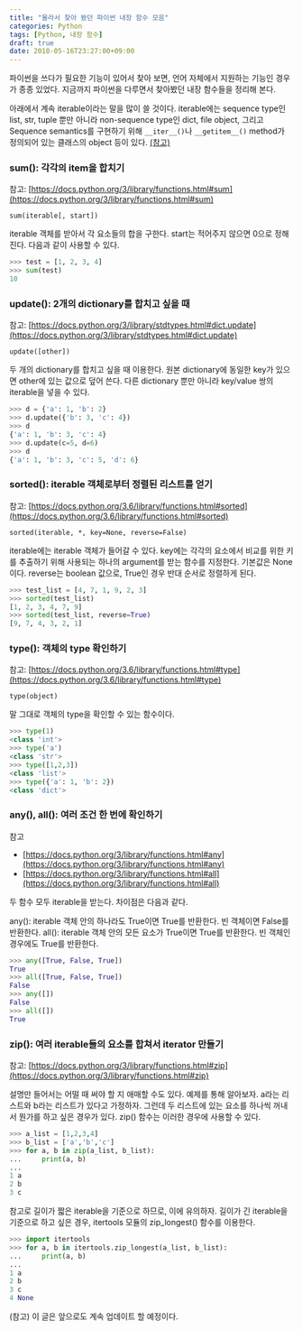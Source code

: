 ```yaml
---
title: "몰라서 찾아 봤던 파이썬 내장 함수 모음"
categories: Python
tags: [Python, 내장 함수]
draft: true
date: 2018-05-16T23:27:00+09:00
---
```


파이썬을 쓰다가 필요한 기능이 있어서 찾아 보면, 언어 자체에서 지원하는 기능인 경우가 종종 있었다. 지금까지 파이썬을 다루면서 찾아봤던 내장 함수들을 정리해 본다.

아래에서 계속 iterable이라는 말을 많이 쓸 것이다. iterable에는 sequence type인 list, str, tuple 뿐만 아니라 non-sequence type인 dict, file object, 그리고 Sequence semantics를 구현하기 위해 `__iter__()`나 `__getitem__()` method가 정의되어 있는 클래스의 object 등이 있다. [(참고)](https://docs.python.org/3/glossary.html)

### sum(): 각각의 item을 합치기

참고: [https://docs.python.org/3/library/functions.html#sum](https://docs.python.org/3/library/functions.html#sum)

```
sum(iterable[, start])
```

iterable 객체를 받아서 각 요소들의 합을 구한다. start는 적어주지 않으면 0으로 정해진다. 다음과 같이 사용할 수 있다.

```python
>>> test = [1, 2, 3, 4]
>>> sum(test)
10
```

### update(): 2개의 dictionary를 합치고 싶을 때

참고: [https://docs.python.org/3/library/stdtypes.html#dict.update](https://docs.python.org/3/library/stdtypes.html#dict.update)

```
update([other])
```

두 개의 dictionary를 합치고 싶을 때 이용한다. 원본 dictionary에 동일한 key가 있으면 other에 있는 값으로 덮어 쓴다. 다른 dictionary 뿐만 아니라 key/value 쌍의 iterable을 넣을 수 있다. 

```python
>>> d = {'a': 1, 'b': 2}
>>> d.update({'b': 3, 'c': 4})
>>> d
{'a': 1, 'b': 3, 'c': 4}
>>> d.update(c=5, d=6)
>>> d
{'a': 1, 'b': 3, 'c': 5, 'd': 6}
```

### sorted(): iterable 객체로부터 정렬된 리스트를 얻기

참고: [https://docs.python.org/3.6/library/functions.html#sorted](https://docs.python.org/3.6/library/functions.html#sorted)

```
sorted(iterable, *, key=None, reverse=False)
```

iterable에는 iterable 객체가 들어갈 수 있다. key에는 각각의 요소에서 비교를 위한 키를 추출하기 위해 사용되는 하나의 argument를 받는 함수를 지정한다. 기본값은 None이다. reverse는 boolean 값으로, True인 경우 반대 순서로 정렬하게 된다. 

```python
>>> test_list = [4, 7, 1, 9, 2, 3]
>>> sorted(test_list)
[1, 2, 3, 4, 7, 9]
>>> sorted(test_list, reverse=True)
[9, 7, 4, 3, 2, 1]
```

### type(): 객체의 type 확인하기

참고: [https://docs.python.org/3.6/library/functions.html#type](https://docs.python.org/3.6/library/functions.html#type)

```
type(object)
```

말 그대로 객체의 type을 확인할 수 있는 함수이다. 

```python
>>> type(1)
<class 'int'>
>>> type('a')
<class 'str'>
>>> type([1,2,3])
<class 'list'>
>>> type({'a': 1, 'b': 2})
<class 'dict'>
```

### any(), all(): 여러 조건 한 번에 확인하기

참고
* [https://docs.python.org/3/library/functions.html#any](https://docs.python.org/3/library/functions.html#any)
* [https://docs.python.org/3/library/functions.html#all](https://docs.python.org/3/library/functions.html#all)

두 함수 모두 iterable을 받는다. 차이점은 다음과 같다.

any(): iterable 객체 안의 하나라도 True이면 True를 반환한다. 빈 객체이면 False를 반환한다.
all(): iterable 객체 안의 모든 요소가 True이면 True를 반환한다. 빈 객체인 경우에도 True를 반환한다.

```python
>>> any([True, False, True])
True
>>> all([True, False, True])
False
>>> any([])
False
>>> all([])
True
```

### zip(): 여러 iterable들의 요소를 합쳐서 iterator 만들기

참고: [https://docs.python.org/3/library/functions.html#zip](https://docs.python.org/3/library/functions.html#zip)

설명만 들어서는 어떨 때 써야 할 지 애매할 수도 있다. 예제를 통해 알아보자.
a라는 리스트와 b라는 리스트가 있다고 가정하자. 그런데 두 리스트에 있는 요소를 하나씩 꺼내서 뭔가를 하고 싶은 경우가 있다. zip() 함수는 이러한 경우에 사용할 수 있다.

```python
>>> a_list = [1,2,3,4]
>>> b_list = ['a','b','c']
>>> for a, b in zip(a_list, b_list):
...     print(a, b)
...
1 a
2 b
3 c
```

참고로 길이가 짧은 iterable을 기준으로 하므로, 이에 유의하자. 길이가 긴 iterable을 기준으로 하고 싶은 경우, itertools 모듈의 zip_longest() 함수를 이용한다.

```python
>>> import itertools
>>> for a, b in itertools.zip_longest(a_list, b_list):
...     print(a, b)
...
1 a
2 b
3 c
4 None
```

(참고) 이 글은 앞으로도 계속 업데이트 할 예정이다. 